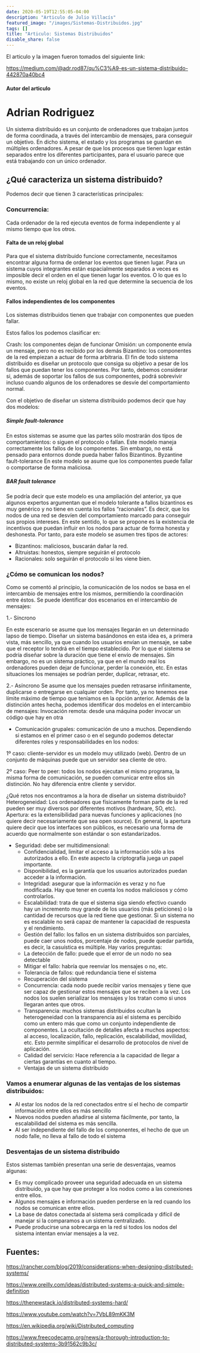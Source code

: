 ```yaml
---
date: 2020-05-19T12:55:05-04:00
description: "Articulo de Julio Villacís"
featured_image: "/images/Sistemas-Distribuidos.jpg"
tags: []
title: "Articulo: Sistemas Distribuidos"
disable_share: false
---
```


El articulo y la imagen fueron tomados del siguiente link:

https://medium.com/@adr.rod87/qu%C3%A9-es-un-sistema-distribuido-442870a40bc4

#### Autor del articulo

# Adrian Rodriguez


Un sistema distribuido es un conjunto de ordenadores que trabajan juntos de forma coordinada, a través del intercambio de mensajes, para conseguir un objetivo. En dicho sistema, el estado y los programas se guardan en múltiples ordenadores. A pesar de que los procesos que tienen lugar están separados entre los diferentes participantes, para el usuario parece que está trabajando con un único ordenador.

## ¿Qué caracteriza un sistema distribuido?

Podemos decir que tienen 3 características principales:

### Concurrencia:
Cada ordenador de la red ejecuta eventos de forma independiente y al mismo tiempo que los otros.

#### Falta de un reloj global
Para que el sistema distribuido funcione correctamente, necesitamos encontrar alguna forma de ordenar los eventos que tienen lugar. Para un sistema cuyos integrantes están espacialmente separados a veces es imposible decir el orden en el que tienen lugar los eventos. O lo que es lo mismo, no existe un reloj global en la red que determine la secuencia de los eventos.

#### Fallos independientes de los componentes
Los sistemas distribuidos tienen que trabajar con componentes que pueden fallar.

Estos fallos los podemos clasificar en:

Crash: los componentes dejan de funcionar
Omisión: un componente envía un mensaje, pero no es recibido por los demás
Bizantino: los componentes de la red empiezan a actuar de forma arbitraria.
El fin de todo sistema distribuido es diseñar un protocolo que consiga su objetivo a pesar de los fallos que puedan tener los componentes. Por tanto, debemos considerar si, además de soportar los fallos de sus componentes, podrá sobrevivir incluso cuando algunos de los ordenadores se desvíe del comportamiento normal.

Con el objetivo de diseñar un sistema distribuido podemos decir que hay dos modelos:

##### Simple fault-tolerance

En estos sistemas se asume que las partes sólo mostrarán dos tipos de comportamientos: o siguen el protocolo o fallan. Este modelo maneja correctamente los fallos de los componentes. Sin embargo, no está pensado para entornos donde pueda haber fallos Bizantinos.
Byzantine fault-tolerance
En este modelo se asume que los componentes puede fallar o comportarse de forma maliciosa.

##### BAR fault tolerance
Se podría decir que este modelo es una ampliación del anterior, ya que algunos expertos argumentan que el modelo tolerante a fallos bizantinos es muy genérico y no tiene en cuenta los fallos “racionales”. Es decir, que los nodos de una red se desvíen del comportamiento marcado para conseguir sus propios intereses. En este sentido, lo que se propone es la existencia de incentivos que puedan influir en los nodos para actuar de forma honesta y deshonesta. Por tanto, para este modelo se asumen tres tipos de actores:

* Bizantinos: maliciosos, buscarán dañar la red.
* Altruistas: honestos, siempre seguirán el protocolo
* Racionales: solo seguirán el protocolo si les viene bien.

### ¿Cómo se comunican los nodos?

Como se comentó al principio, la comunicación de los nodos se basa en el intercambio de mensajes entre los mismos, permitiendo la coordinación entre éstos. Se puede identificar dos escenarios en el intercambio de mensajes:

1.- Síncrono

En este escenario se asume que los mensajes llegarán en un determinado lapso de tiempo. Diseñar un sistema basándonos en esta idea es, a primera vista, más sencillo, ya que cuando los usuarios envían un mensaje, se sabe que el receptor lo tendrá en el tiempo establecido. Por lo que el sistema se podría diseñar sobre la duración que tiene el envío de mensajes.
Sin embargo, no es un sistema práctico, ya que en el mundo real los ordenadores pueden dejar de funcionar, perder la conexión, etc. En estas situaciones los mensajes se podrían perder, duplicar, retrasar, etc.

2.- Asíncrono
Se asume que los mensajes pueden retrasarse infinitamente, duplicarse o entregarse en cualquier orden. Por tanto, ya no tenemos ese límite máximo de tiempo que teníamos en la opción anterior.
Además de la distinción antes hecha, podemos identificar dos modelos en el intercambio de mensajes:
Invocación remota: desde una máquina poder invocar un código que hay en otra
* Comunicación grupales: comunicación de uno a muchos.
Dependiendo si estamos en el primer caso o en el segundo podemos detectar diferentes roles y responsabilidades en los nodos:

1º caso: cliente-servidor es un modelo muy utilizado (web). Dentro de un conjunto de máquinas puede que un servidor sea cliente de otro.

2º caso: Peer to peer: todos los nodos ejecutan el mismo programa, la misma forma de comunicación, se pueden comunicar entre ellos sin distinción. No hay diferencia entre cliente y servidor.

¿Qué retos nos encontramos a la hora de diseñar un sistema distribuido?
Heterogeneidad: Los ordenadores que físicamente forman parte de la red pueden ser muy diversos por diferentes motivos (hardware, SO, etc).
Apertura: es la extensibilidad para nuevas funciones y aplicaciones (no quiere decir necesariamente que sea open source). En general, la apertura quiere decir que los interfaces son públicos, es necesario una forma de acuerdo que normalmente son estándar o son estandarizados.
* Seguridad: debe ser multidimensional:
  * Confidencialidad, limitar el acceso a la información sólo a los autorizados a ello. En este aspecto la criptografía juega un papel importante.
  * Disponibilidad, es la garantía que los usuarios autorizados puedan acceder a la información.
  * Integridad: asegurar que la información es veraz y no fue modificada. Hay que tener en cuenta los nodos maliciosos y cómo controlarlos.
  * Escalabilidad: trata de que el sistema siga siendo efectivo cuando hay un incremento muy grande de los usuarios (más peticiones) o la cantidad de recursos que la red tiene que gestionar. Si un sistema no es escalable no será capaz de mantener la capacidad de respuesta y el rendimiento.
  * Gestión del fallo: los fallos en un sistema distribuidos son parciales, puede caer unos nodos, porcentaje de nodos, puede quedar partida, es decir, la casuística es múltiple. Hay varios preguntas:
  * La detección de fallo: puede que el error de un nodo no sea detectable
  * Mitigar el fallo: habría que reenviar los mensajes o no, etc.
  * Tolerancia de fallos: qué redundancia tiene el sistema
  * Recuperación del sistema
  * Concurrencia: cada nodo puede recibir varios mensajes y tiene que ser capaz de gestionar estos mensajes que se reciben a la vez. Los nodos los suelen serializar los mensajes y los tratan como si unos llegaran antes que otros.
  * Transparencia: muchos sistemas distribuidos ocultan la heterogeneidad con la transparencia así el sistema es percibido como un entero más que como un conjunto independiente de componentes. La ocultación de detalles afecta a muchos aspectos: al acceso, localización, fallo, replicación, escalabilidad, movilidad, etc. Esto permite simplificar el desarrollo de protocolos de nivel de aplicación.
  * Calidad del servicio: Hace referencia a la capacidad de llegar a ciertas garantías en cuanto al tiempo.
  * Ventajas de un sistema distribuido

### Vamos a enumerar algunas de las ventajas de los sistemas distribuidos:
* Al estar los nodos de la red conectados entre sí el hecho de compartir información entre ellos es más sencillo
* Nuevos nodos pueden añadirse al sistema fácilmente, por tanto, la escalabilidad del sistema es más sencilla.
* Al ser independiente del fallo de los componentes, el hecho de que un nodo falle, no lleva al fallo de todo el sistema
### Desventajas de un sistema distribuido
Estos sistemas también presentan una serie de desventajas, veamos algunas:
* Es muy complicado proveer una seguridad adecuada en un sistema distribuido, ya que hay que proteger a los nodos como a las conexiones entre ellos.
* Algunos mensajes e información pueden perderse en la red cuando los nodos se comunican entre ellos.
* La base de datos conectada al sistema será complicada y difícil de manejar si la comparamos a un sistema centralizado.
* Puede producirse una sobrecarga en la red si todos los nodos del sistema intentan enviar mensajes a la vez.

## Fuentes:

https://rancher.com/blog/2019/considerations-when-designing-distributed-systems/

https://www.oreilly.com/ideas/distributed-systems-a-quick-and-simple-definition

https://thenewstack.io/distributed-systems-hard/

https://www.youtube.com/watch?v=7VbL89mKK3M

https://en.wikipedia.org/wiki/Distributed_computing

https://www.freecodecamp.org/news/a-thorough-introduction-to-distributed-systems-3b91562c9b3c/
